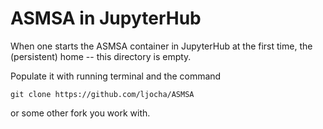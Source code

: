 # ASMSA in JupyterHub

When one starts the ASMSA container in JupyterHub at the first time, the (persistent) home -- this directory is empty.

Populate it with running terminal and the command

    git clone https://github.com/ljocha/ASMSA

or some other fork you work with.
